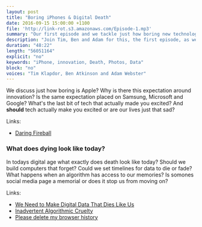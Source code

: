 ```yaml
---
layout: post
title: "Boring iPhones & Digital Death"
date: 2016-09-15 15:00:00 +1100
file: 'http://link-rot.s3.amazonaws.com/Episode-1.mp3'
summary: "Our first episode and we tackle just how boring new technology is and what death looks like in the digital age."
description: "Join Tim, Ben and Adam for this, the first episode, as we discuss some of the things passing us by at the intersection of life and technology."
duration: "48:22" 
length: "56051164"
explicit: "no" 
keywords: "iPhone, innovation, Death, Photos, Data"
block: "no" 
voices: "Tim Klapdor, Ben Atkinson and Adam Webster"
---
```



We discuss just how boring is Apple? Why is there this expectation around innovation? Is the same expectation placed on Samsung, Microsoft and Google? What's the last bit of tech that actually made you excited? And **should** tech actually make you excited or are our lives just that sad?

Links:

- [Daring Fireball](http://daringfireball.net/)

### What does dying look like today?

In todays digital age what exactly does death look like today? Should we build computers that forget? Could we set timelines for data to die or fade? What happens when an algorithm has access to our memories? Is somones social media page a memorial or does it stop us from moving on?

Links: 

- [We Need to Make Digital Data That Dies Like Us](http://motherboard.vice.com/read/how-digital-possessions-keep-us-from-letting-go-of-the-dead)
- [Inadvertent Algorithmic Cruelty](http://meyerweb.com/eric/thoughts/2014/12/24/inadvertent-algorithmic-cruelty/)
- [Please delete my browser history](https://www.reddit.com/r/funny/comments/15rb1k/a_medicalert_bracelet_like_this_might_be_sensible/)
